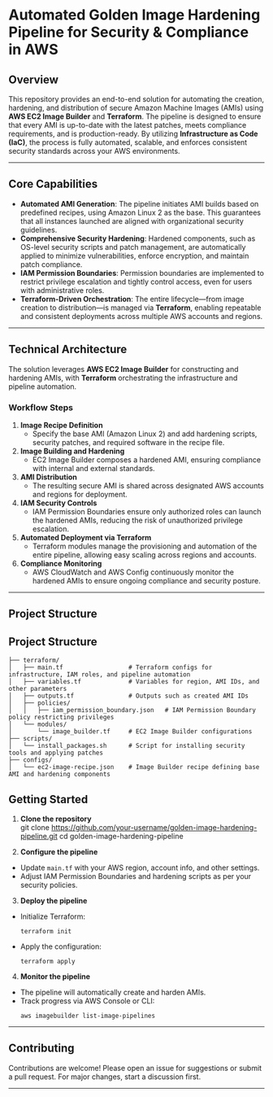 # Automated Golden Image Hardening Pipeline for Security & Compliance in AWS

## **Overview**
This repository provides an end-to-end solution for automating the creation, hardening, and distribution of secure Amazon Machine Images (AMIs) using **AWS EC2 Image Builder** and **Terraform**. The pipeline is designed to ensure that every AMI is up-to-date with the latest patches, meets compliance requirements, and is production-ready. By utilizing **Infrastructure as Code (IaC)**, the process is fully automated, scalable, and enforces consistent security standards across your AWS environments.

---

## **Core Capabilities**
- **Automated AMI Generation**: The pipeline initiates AMI builds based on predefined recipes, using Amazon Linux 2 as the base. This guarantees that all instances launched are aligned with organizational security guidelines.
- **Comprehensive Security Hardening**: Hardened components, such as OS-level security scripts and patch management, are automatically applied to minimize vulnerabilities, enforce encryption, and maintain patch compliance.
- **IAM Permission Boundaries**: Permission boundaries are implemented to restrict privilege escalation and tightly control access, even for users with administrative roles.
- **Terraform-Driven Orchestration**: The entire lifecycle—from image creation to distribution—is managed via **Terraform**, enabling repeatable and consistent deployments across multiple AWS accounts and regions.

---

## **Technical Architecture**

The solution leverages **AWS EC2 Image Builder** for constructing and hardening AMIs, with **Terraform** orchestrating the infrastructure and pipeline automation.

### **Workflow Steps**

1. **Image Recipe Definition**  
   - Specify the base AMI (Amazon Linux 2) and add hardening scripts, security patches, and required software in the recipe file.
2. **Image Building and Hardening**  
   - EC2 Image Builder composes a hardened AMI, ensuring compliance with internal and external standards.
3. **AMI Distribution**  
   - The resulting secure AMI is shared across designated AWS accounts and regions for deployment.
4. **IAM Security Controls**  
   - IAM Permission Boundaries ensure only authorized roles can launch the hardened AMIs, reducing the risk of unauthorized privilege escalation.
5. **Automated Deployment via Terraform**  
   - Terraform modules manage the provisioning and automation of the entire pipeline, allowing easy scaling across regions and accounts.
6. **Compliance Monitoring**  
   - AWS CloudWatch and AWS Config continuously monitor the hardened AMIs to ensure ongoing compliance and security posture.

---

## **Project Structure**
## **Project Structure**

```
├── terraform/
│   ├── main.tf                  # Terraform configs for infrastructure, IAM roles, and pipeline automation
│   ├── variables.tf             # Variables for region, AMI IDs, and other parameters
│   ├── outputs.tf               # Outputs such as created AMI IDs
│   ├── policies/
│   │   ├── iam_permission_boundary.json   # IAM Permission Boundary policy restricting privileges
│   └── modules/                
│       └── image_builder.tf     # EC2 Image Builder configurations
├── scripts/
│   └── install_packages.sh      # Script for installing security tools and applying patches
├── configs/
│   └── ec2-image-recipe.json    # Image Builder recipe defining base AMI and hardening components
```


## **Getting Started**

1. **Clone the repository**  
git clone https://github.com/your-username/golden-image-hardening-pipeline.git
cd golden-image-hardening-pipeline


2. **Configure the pipeline**  
- Update `main.tf` with your AWS region, account info, and other settings.  
- Adjust IAM Permission Boundaries and hardening scripts as per your security policies.

3. **Deploy the pipeline**  
- Initialize Terraform:  
  ```
  terraform init
  ```
- Apply the configuration:  
  ```
  terraform apply
  ```

4. **Monitor the pipeline**  
- The pipeline will automatically create and harden AMIs.  
- Track progress via AWS Console or CLI:  
  ```
  aws imagebuilder list-image-pipelines
  ```

---

## **Contributing**

Contributions are welcome! Please open an issue for suggestions or submit a pull request. For major changes, start a discussion first.

---
